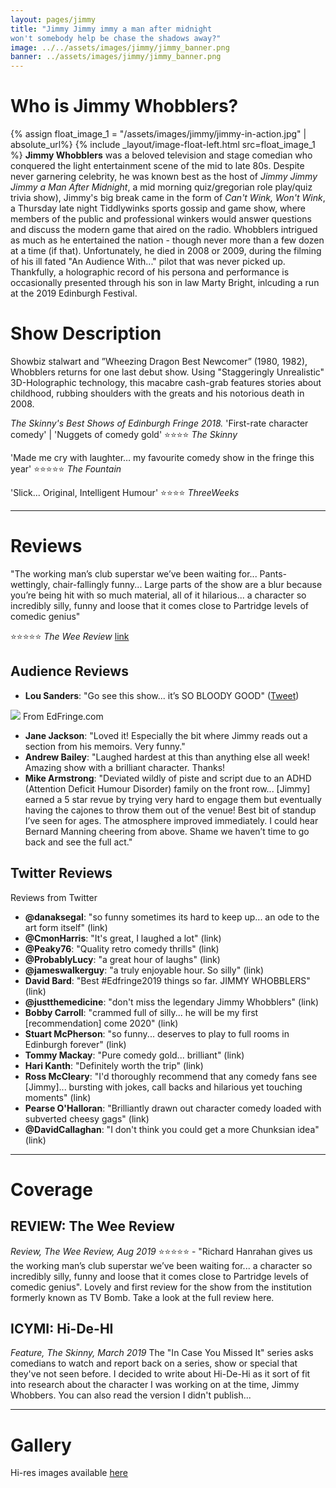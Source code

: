 ```yaml
---
layout: pages/jimmy
title: "Jimmy Jimmy immy a man after midnight
won't somebody help be chase the shadows away?"
image: ../../assets/images/jimmy/jimmy_banner.png
banner: ../assets/images/jimmy/jimmy_banner.png
---
```

# Who is Jimmy Whobblers?
{% assign float_image_1 = "/assets/images/jimmy/jimmy-in-action.jpg" | absolute_url%}
{% include _layout/image-float-left.html src=float_image_1 %}
**Jimmy Whobblers** was a beloved television and stage comedian who conquered the light entertainment scene of the mid to late 80s. Despite never garnering celebrity, he was known best as the host of *Jimmy Jimmy Jimmy a Man After Midnight*, a mid morning quiz/gregorian role play/quiz trivia show), Jimmy's big break came in the form of *Can't Wink, Won't Wink*, a Thursday late night Tiddlywinks sports gossip and game show, where members of the public and professional winkers would answer questions and discuss the modern game that aired on the radio. Whobblers intrigued as much as he entertained the nation - though never more than a few dozen at a time (if that). Unfortunately, he died in 2008 or 2009, during the filming of his ill fated "An Audience With..." pilot that was never picked up. Thankfully, a holographic record of his persona and performance is occasionally presented through his son in law Marty Bright, inlcuding a run at the 2019 Edinburgh Festival.

# Show Description
Showbiz stalwart and ”Wheezing Dragon Best Newcomer” (1980, 1982), Whobblers returns for one last debut show. Using "Staggeringly Unrealistic" 3D-Holographic technology, this macabre cash-grab features stories about childhood, rubbing shoulders with the greats and his notorious death in 2008.

*The Skinny's Best Shows of Edinburgh Fringe 2018.*
'First-rate character comedy' \| 'Nuggets of comedy gold' ⭐⭐⭐⭐ *The Skinny* 

'Made me cry with laughter… my favourite comedy show in the fringe this year' ⭐⭐⭐⭐⭐ *The Fountain*

'Slick... Original, Intelligent Humour'  ⭐⭐⭐⭐ *ThreeWeeks*

---

# Reviews
"The working man’s club superstar we’ve been waiting for... Pants-wettingly, chair-fallingly funny... Large parts of the show are a blur because you’re being hit with so much material, all of it hilarious... a character so incredibly silly, funny and loose that it comes close to Partridge levels of comedic genius"

⭐⭐⭐⭐⭐ *The Wee Review* [link](https://theweereview.com/review/an-audience-with-that-never-was-but-is-an-audience-with-jimmy-whobblers-with-jimmy-whobblers/)

## Audience Reviews
- **Lou Sanders**: "Go see this show... it’s SO BLOODY GOOD" ([Tweet](https://www.google.com/url?q=https%3A%2F%2Ftwitter.com%2FLouSanders%2Fstatus%2F1163447558078943233%3Fs%3D20&sa=D&sntz=1&usg=AOvVaw3M9S7wrIJ4pLKyfK_q2sIA))
<img src="https://lh4.googleusercontent.com/dS7tsBC87SgPP5XUGwexCqqvikTdlU5HyrXUvjeIzad6gCo9gg-qzwv461gVOe9tf7AKhWdtVtC80P-BCfKz44A7xkI3sqdphcy_F1QXNwXKNINV=w1280" />
From EdFringe.com

- **Jane Jackson**: "Loved it! Especially the bit where Jimmy reads out a section from his memoirs. Very funny."
- **Andrew Bailey**: "Laughed hardest at this than anything else all week! Amazing show with a brilliant character. Thanks!
- **Mike Armstrong**: "Deviated wildly of piste and script due to an ADHD (Attention Deficit Humour Disorder) family on the front row... [Jimmy] earned a 5 star revue by trying very hard to engage them but eventually having the cajones to throw them out of the venue! Best bit of standup I’ve seen for ages. The atmosphere improved immediately. I could hear Bernard Manning cheering from above.  Shame we haven’t time to go back and see the full act."

## Twitter Reviews
Reviews from Twitter
- **@danaksegal**: "so funny sometimes its hard to keep up... an ode to the art form itself" (link)
- **@CmonHarris**: "It's great, I laughed a lot" (link)
- **@Peaky76**: "Quality retro comedy thrills" (link)
- **@ProbablyLucy**: "a great hour of laughs" (link)
- **@jameswalkerguy**: "a truly enjoyable hour. So silly" (link)
- **David Bard**: "Best #Edfringe2019 things so far. JIMMY WHOBBLERS" (link)
- **@justthemedicine**: "don't miss the legendary Jimmy Whobblers" (link)
- **Bobby Carroll**: "crammed full of silly... he will be my first \[recommendation\] come 2020" (link)
- **Stuart McPherson**: "so funny... deserves to play to full rooms in Edinburgh forever" (link)
- **Tommy Mackay**: "Pure comedy gold... brilliant" (link)
- **Hari Kanth**: "Definitely worth the trip" (link)
- **Ross McCleary**: "I'd thoroughly recommend that any comedy fans see \[Jimmy\]... bursting with jokes, call backs and hilarious yet touching moments" (link)
- **Pearse O'Halloran**: "Brilliantly drawn out character comedy loaded with subverted cheesy gags" (link)
- **@DavidCallaghan**: "I don't think you could get a more Chunksian idea" (link)

---

# Coverage
## REVIEW: The Wee Review
*Review, The Wee Review, Aug 2019* 
⭐⭐⭐⭐⭐ - "Richard Hanrahan gives us the working man’s club superstar we’ve been waiting for... a character so incredibly silly, funny and loose that it comes close to Partridge levels of comedic genius". Lovely and first review for the show from the institution formerly known as TV Bomb. Take a look at the full review here.

## ICYMI: Hi-De-HI
*Feature, The Skinny, March 2019*
The "In Case You Missed It" series asks comedians to watch and report back on a series, show or special that they've not seen before. I decided to write about Hi-De-Hi as it sort of fit into research about the character I was working on at the time, Jimmy Whobbers. You can also read the version I didn't publish...

---

# Gallery
Hi-res images available [here](https://drive.google.com/open?id=1NiGR-xtJkBVuXvb_LKp9OzOAT1Sjc2Ge)

